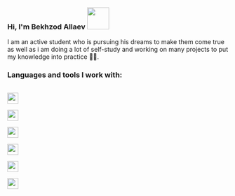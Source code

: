 ### Hi, I'm Bekhzod Allaev <img src="https://media3.giphy.com/media/gM5qFksULw54NMWyry/giphy.gif?cid=ecf05e47z7jje69ntu2t5x3ntdmrhcv385nm8ietdr54u36f&rid=giphy.gif&ct=s" width="50px"> 
 I am  an active student who is pursuing his dreams to make them come true as well as i am doing a lot of self-study and working on many projects to put my knowledge into practice 🙂🙂.<br>
 ### Languages and tools I work with: 
 
 <code> <img src="https://banner2.cleanpng.com/20180802/tpl/kisspng-logo-html5-brand-clip-art-%E6%9D%89-%E5%B1%B1-%E8%89%AF-%E9%9B%84-5b62be01b565d5.334247781533197825743.jpg" width="25px" > </code>
  <code> <img src="https://banner2.cleanpng.com/20180428/hdw/kisspng-web-development-cascading-style-sheets-css3-html-5ae480842a86a5.9529807215249245481742.jpg" width="25px" > </code>
   <code> <img src="https://banner2.cleanpng.com/20180513/eiw/kisspng-javascript-node-js-logo-computer-programming-progr-5af871b4831445.9234603315262314765369.jpg" width="25px" > </code>
    <code> <img src="https://cdn3.freelogovectors.net/wp-content/uploads/2019/02/sasslogo.png" width="25px" > </code>
     <code> <img src="https://upload.wikimedia.org/wikipedia/commons/thumb/b/b2/Bootstrap_logo.svg/1280px-Bootstrap_logo.svg.png" width="25px" > </code>
         <code> <img src="https://cdn4.iconfinder.com/data/icons/logos-3/600/React.js_logo-512.png" width="25px" > </code>

